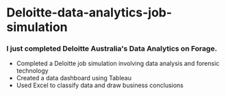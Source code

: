 # Deloitte-data-analytics-job-simulation

<h3>I just completed Deloitte Australia's Data Analytics on Forage.</h3>
<ul>
<li>Completed a Deloitte job simulation involving data analysis and forensic technology </li>
<li>Created a data dashboard using Tableau </li>
<li>Used Excel to classify data and draw business conclusions </li>
</ul>

